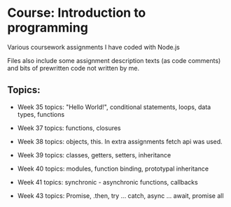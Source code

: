 # Course: Introduction to programming

Various coursework assignments I have coded with Node.js

Files also include some assignment description texts (as code comments) and bits of prewritten code not written by me. 

## Topics:

* Week 35 topics: "Hello World!", conditional statements, loops, data types, functions

* Week 37 topics: functions, closures

* Week 38 topics: objects, this.
In extra assignments fetch api was used.

* Week 39 topics: classes, getters, setters, inheritance

* Week 40 topics: modules, function binding, prototypal inheritance

* Week 41 topics: synchronic - asynchronic functions, callbacks

* Week 43 topics: Promise, .then, try ... catch, async ... await, promise all
